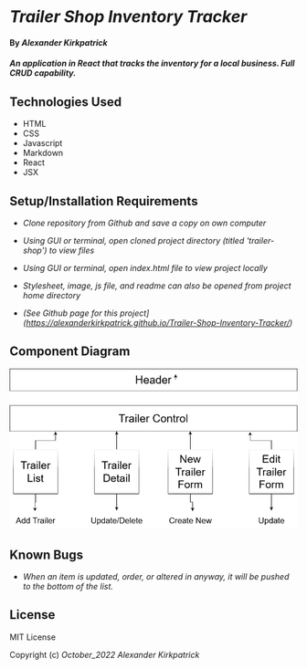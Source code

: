 # _Trailer Shop Inventory Tracker_

#### By _**Alexander Kirkpatrick**_

#### _An application in React that tracks the inventory for a local business. Full CRUD capability._

## Technologies Used

* HTML
* CSS
* Javascript
* Markdown
* React
* JSX

## Setup/Installation Requirements

* _Clone repository from Github and save a copy on own computer_

* _Using GUI or terminal, open cloned project directory (titled 'trailer-shop') to view files_

* _Using GUI or terminal, open index.html file to view project locally_

* _Stylesheet, image, js file, and readme can also be opened from project home directory_

* _(See Github page for this project](https://alexanderkirkpatrick.github.io/Trailer-Shop-Inventory-Tracker/)_

## Component Diagram

![image](./Component_Diagram.png)

## Known Bugs

* _When an item is updated, order, or altered in anyway, it will be pushed to the bottom of the list._

## License

MIT License

Copyright (c) _October_2022_ _Alexander Kirkpatrick_
